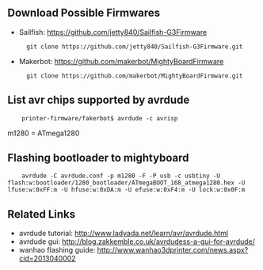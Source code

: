 Download Possible Firmwares
----------------------------
* Sailfish: https://github.com/jetty840/Sailfish-G3Firmware

        git clone https://github.com/jetty840/Sailfish-G3Firmware.git

* Makerbot: https://github.com/makerbot/MightyBoardFirmware

        git clone https://github.com/makerbot/MightyBoardFirmware.git


List avr chips supported by avrdude
-----------------------------------

        printer-firmware/fakerbot$ avrdude -c avrisp

m1280    = ATmega1280

Flashing bootloader to mightyboard
-----------------------------------

        avrdude -C avrdude.conf -p m1280 -F -P usb -c usbtiny -U flash:w:bootloader/1280_bootloader/ATmegaBOOT_168_atmega1280.hex -U lfuse:w:0xFF:m -U hfuse:w:0xDA:m -U efuse:w:0xF4:m -U lock:w:0x0F:m

Related Links
--------------
* avrdude tutorial: http://www.ladyada.net/learn/avr/avrdude.html
* avrdude gui: http://blog.zakkemble.co.uk/avrdudess-a-gui-for-avrdude/
* wanhao flashing guide: http://www.wanhao3dprinter.com/news.aspx?cid=2013040002